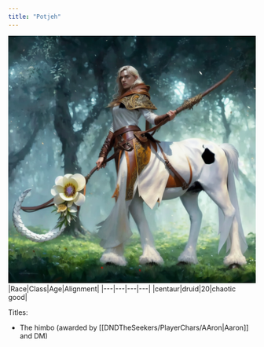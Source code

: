 ```yaml
---
title: "Potjeh"
---
```


![ ](DNDTheSeekers/images/PotjehPic.png)
|Race|Class|Age|Alignment|
|---|---|---|---|
|centaur|druid|20|chaotic good|

Titles: 
- The himbo (awarded by [[DNDTheSeekers/PlayerChars/AAron|Aaron]] and DM)